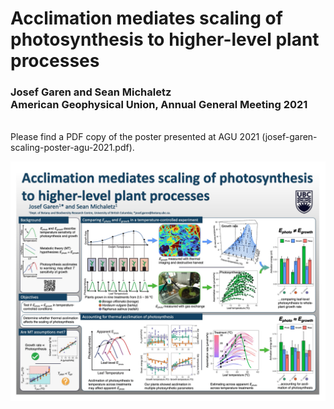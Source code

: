 # Acclimation mediates scaling of photosynthesis to higher-level plant processes
### Josef Garen and Sean Michaletz<br/>American Geophysical Union, Annual General Meeting 2021
<br/>
Please find a PDF copy of the poster presented at AGU 2021 (josef-garen-scaling-poster-agu-2021.pdf).

![Poster](https://github.com/MichaletzLab/Scaling-AGU-2021/blob/main/preview_img.jpg)
